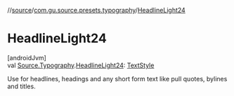 //[source](../../index.md)/[com.gu.source.presets.typography](index.md)/[HeadlineLight24](-headline-light24.md)

# HeadlineLight24

[androidJvm]\
val [Source.Typography](../com.gu.source/-source/-typography/index.md).[HeadlineLight24](-headline-light24.md): [TextStyle](https://developer.android.com/reference/kotlin/androidx/compose/ui/text/TextStyle.html)

Use for headlines, headings and any short form text like pull quotes, bylines and titles.

